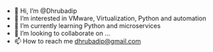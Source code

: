 - 👋 Hi, I’m @Dhrubadip
- 👀 I’m interested in VMware, Virtualization, Python and automation
- 🌱 I’m currently learning Python and microservices
- 💞️ I’m looking to collaborate on ...
- 📫 How to reach me dhrubadip@gmail.com

<!---
Dhrubadip/Dhrubadip is a ✨ special ✨ repository because its `README.md` (this file) appears on your GitHub profile.
You can click the Preview link to take a look at your changes.
--->
